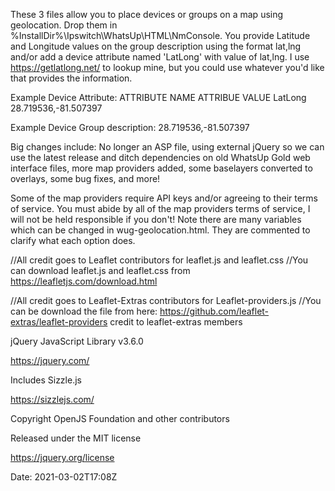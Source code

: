 These 3 files allow you to place devices or groups on a map using geolocation. Drop them in %InstallDir%\Ipswitch\WhatsUp\HTML\NmConsole. You provide Latitude and Longitude values on the group description using the format lat,lng and/or add a device attribute named 'LatLong' with value of lat,lng. I use https://getlatlong.net/ to lookup mine, but you could use whatever you'd like that provides the information.

Example Device Attribute:
ATTRIBUTE NAME      ATTRIBUE VALUE
LatLong             28.719536,-81.507397

Example Device Group description:
  28.719536,-81.507397

Big changes include: No longer an ASP file, using external jQuery so we can use the latest release and ditch dependencies on old WhatsUp Gold web interface files, more map providers added, some baselayers converted to overlays, some bug fixes, and more!

Some of the map providers require API keys and/or agreeing to their terms of service. You must abide by all of the map providers terms of service, I will not be held responsible if you don't! Note there are many variables which can be changed in wug-geolocation.html. They are commented to clarify what each option does.

//All credit goes to Leaflet contributors for leaflet.js and leaflet.css
//You can download leaflet.js and leaflet.css from https://leafletjs.com/download.html

//All credit goes to Leaflet-Extras contributors for Leaflet-providers.js
//You can be download the file from here: https://github.com/leaflet-extras/leaflet-providers credit to leaflet-extras members

jQuery JavaScript Library v3.6.0

https://jquery.com/

Includes Sizzle.js

https://sizzlejs.com/

Copyright OpenJS Foundation and other contributors

Released under the MIT license

https://jquery.org/license

Date: 2021-03-02T17:08Z

